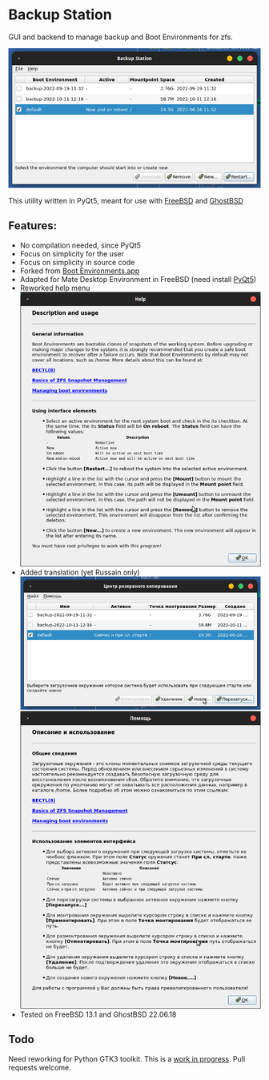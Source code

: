# Backup Station

GUI and backend to manage backup and Boot Environments for zfs.

![image](https://github.com/alexax66/boot-environments/raw/main/resources/main_window-en.png)

This utility written in PyQt5, meant for use with [FreeBSD](https://www.freebsd.org) and [GhostBSD](https://ghostbsd.org)

## Features:
* No compilation needed, since PyQt5
* Focus on simplicity for the user
* Focus on simplicity in source code
* Forked from [Boot Environments.app](https://github.com/helloSystem/Utilities/tree/master/Preferences/Boot%20Environments.app)
* Adapted for Mate Desktop Environment in FreeBSD (need install [PyQt5](https://www.freshports.org/devel/py-qt5))
* Reworked help menu
![image](https://github.com/alexax66/boot-environments/raw/main/resources/help_window-en.png)
* Added translation (yet Russain only)
![image](https://github.com/alexax66/boot-environments/raw/main/resources/main_window-ru.png)
![image](https://github.com/alexax66/boot-environments/raw/main/resources/help_window-ru.png)
* Tested on FreeBSD 13.1 and GhostBSD 22.06.18

## Todo
Need reworking for Python GTK3 toolkit.
This is a [work in progress](https://github.com/orgs/ghostbsd/projects/4.).
Pull requests welcome.

